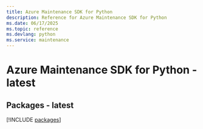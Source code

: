 ```yaml
---
title: Azure Maintenance SDK for Python
description: Reference for Azure Maintenance SDK for Python
ms.date: 06/17/2025
ms.topic: reference
ms.devlang: python
ms.service: maintenance
---
```

# Azure Maintenance SDK for Python - latest
## Packages - latest
[!INCLUDE [packages](maintenance-index.md)]
